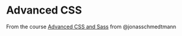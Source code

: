 # Advanced CSS

From the course [Advanced CSS and Sass](https://www.udemy.com/advanced-css-and-sass) from @jonasschmedtmann
